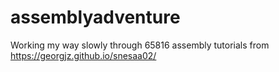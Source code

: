 # assemblyadventure

Working my way slowly through 65816 assembly tutorials from https://georgjz.github.io/snesaa02/